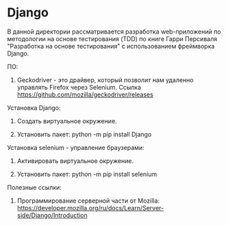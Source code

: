 # Django

В данной директории рассматривается разработка web-приложений по методологии на основе 
тестирования (TDD) по книге Гарри Персиваля "Разработка на основе тестирования" с использованием фреймворка Django. 

ПО: 

1. Geckodriver - это драйвер, который позволит нам удаленно управлять Firefox через Selenium.
Ссылка https://github.com/mozilla/geckodriver/releases

Установка Django:

1. Создать виртуальное окружение.

2. Установить пакет: python -m pip install Django 

Установка selenium - управление браузерами:

1. Активировать виртуальное окружение.

2. Установить пакет: python -m pip install selenium

Полезные ссылки:

1. Программирование серверной части от Mozilla: https://developer.mozilla.org/ru/docs/Learn/Server-side/Django/Introduction 


